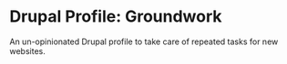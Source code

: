 # Drupal Profile: Groundwork
An un-opinionated Drupal profile to take care of repeated tasks for new websites.
